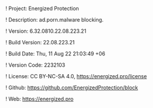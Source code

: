 ! Project: Energized Protection

! Description: ad.porn.malware blocking.

! Version: 6.32.0810.22.08.223.21

! Build Version: 22.08.223.21

! Build Date: Thu, 11 Aug 22 21:03:49 +06

! Version Code: 2232103

! License: CC BY-NC-SA 4.0, https://energized.pro/license

! Github: https://github.com/EnergizedProtection/block

! Web: https://energized.pro
